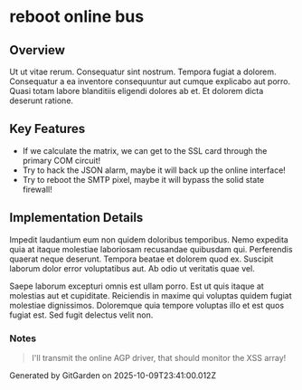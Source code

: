 # reboot online bus

## Overview
Ut ut vitae rerum. Consequatur sint nostrum. Tempora fugiat a dolorem. Consequatur a ea inventore consequuntur aut cumque explicabo aut porro. Quasi totam labore blanditiis eligendi dolores ab et. Et dolorem dicta deserunt ratione.

## Key Features
- If we calculate the matrix, we can get to the SSL card through the primary COM circuit!
- Try to hack the JSON alarm, maybe it will back up the online interface!
- Try to reboot the SMTP pixel, maybe it will bypass the solid state firewall!

## Implementation Details
Impedit laudantium eum non quidem doloribus temporibus. Nemo expedita quia at itaque molestiae laboriosam recusandae quibusdam qui. Perferendis quaerat neque deserunt. Tempora beatae et dolorem quod ex. Suscipit laborum dolor error voluptatibus aut. Ab odio ut veritatis quae vel.
 Saepe laborum excepturi omnis est ullam porro. Est ut quis itaque at molestias aut et cupiditate. Reiciendis in maxime qui voluptas quidem fugiat molestiae dignissimos. Doloremque quia tempore voluptas illo et est quos fugiat est. Sed fugit delectus velit non.

### Notes
> I'll transmit the online AGP driver, that should monitor the XSS array!

Generated by GitGarden on 2025-10-09T23:41:00.012Z
